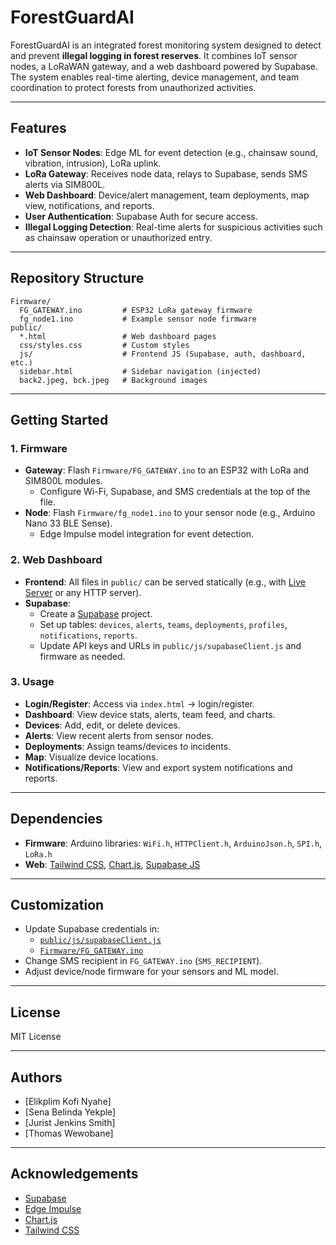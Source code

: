 # ForestGuardAI

ForestGuardAI is an integrated forest monitoring system designed to detect and prevent **illegal logging in forest reserves**. It combines IoT sensor nodes, a LoRaWAN gateway, and a web dashboard powered by Supabase. The system enables real-time alerting, device management, and team coordination to protect forests from unauthorized activities.

---

## Features

- **IoT Sensor Nodes**: Edge ML for event detection (e.g., chainsaw sound, vibration, intrusion), LoRa uplink.
- **LoRa Gateway**: Receives node data, relays to Supabase, sends SMS alerts via SIM800L.
- **Web Dashboard**: Device/alert management, team deployments, map view, notifications, and reports.
- **User Authentication**: Supabase Auth for secure access.
- **Illegal Logging Detection**: Real-time alerts for suspicious activities such as chainsaw operation or unauthorized entry.

---

## Repository Structure

```
Firmware/
  FG_GATEWAY.ino         # ESP32 LoRa gateway firmware
  fg_node1.ino           # Example sensor node firmware
public/
  *.html                 # Web dashboard pages
  css/styles.css         # Custom styles
  js/                    # Frontend JS (Supabase, auth, dashboard, etc.)
  sidebar.html           # Sidebar navigation (injected)
  back2.jpeg, bck.jpeg   # Background images
```

---

## Getting Started

### 1. Firmware

- **Gateway**: Flash `Firmware/FG_GATEWAY.ino` to an ESP32 with LoRa and SIM800L modules.
  - Configure Wi-Fi, Supabase, and SMS credentials at the top of the file.
- **Node**: Flash `Firmware/fg_node1.ino` to your sensor node (e.g., Arduino Nano 33 BLE Sense).
  - Edge Impulse model integration for event detection.

### 2. Web Dashboard

- **Frontend**: All files in `public/` can be served statically (e.g., with [Live Server](https://marketplace.visualstudio.com/items?itemName=ritwickdey.LiveServer) or any HTTP server).
- **Supabase**: 
  - Create a [Supabase](https://supabase.com/) project.
  - Set up tables: `devices`, `alerts`, `teams`, `deployments`, `profiles`, `notifications`, `reports`.
  - Update API keys and URLs in `public/js/supabaseClient.js` and firmware as needed.

### 3. Usage

- **Login/Register**: Access via `index.html` → login/register.
- **Dashboard**: View device stats, alerts, team feed, and charts.
- **Devices**: Add, edit, or delete devices.
- **Alerts**: View recent alerts from sensor nodes.
- **Deployments**: Assign teams/devices to incidents.
- **Map**: Visualize device locations.
- **Notifications/Reports**: View and export system notifications and reports.

---

## Dependencies

- **Firmware**: Arduino libraries: `WiFi.h`, `HTTPClient.h`, `ArduinoJson.h`, `SPI.h`, `LoRa.h`
- **Web**: [Tailwind CSS](https://tailwindcss.com/), [Chart.js](https://www.chartjs.org/), [Supabase JS](https://supabase.com/docs/reference/javascript/installing)

---

## Customization

- Update Supabase credentials in:
  - [`public/js/supabaseClient.js`](public/js/supabaseClient.js)
  - [`Firmware/FG_GATEWAY.ino`](Firmware/FG_GATEWAY.ino)
- Change SMS recipient in `FG_GATEWAY.ino` (`SMS_RECIPIENT`).
- Adjust device/node firmware for your sensors and ML model.

---

## License

MIT License

---

## Authors

- [Elikplim Kofi Nyahe]
- [Sena Belinda Yekple]
- [Jurist Jenkins Smith]
- [Thomas Wewobane]

---

## Acknowledgements

- [Supabase](https://supabase.com/)
- [Edge Impulse](https://edgeimpulse.com/)
- [Chart.js](https://www.chartjs.org/)
- [Tailwind CSS](https://tailwindcss.com/)